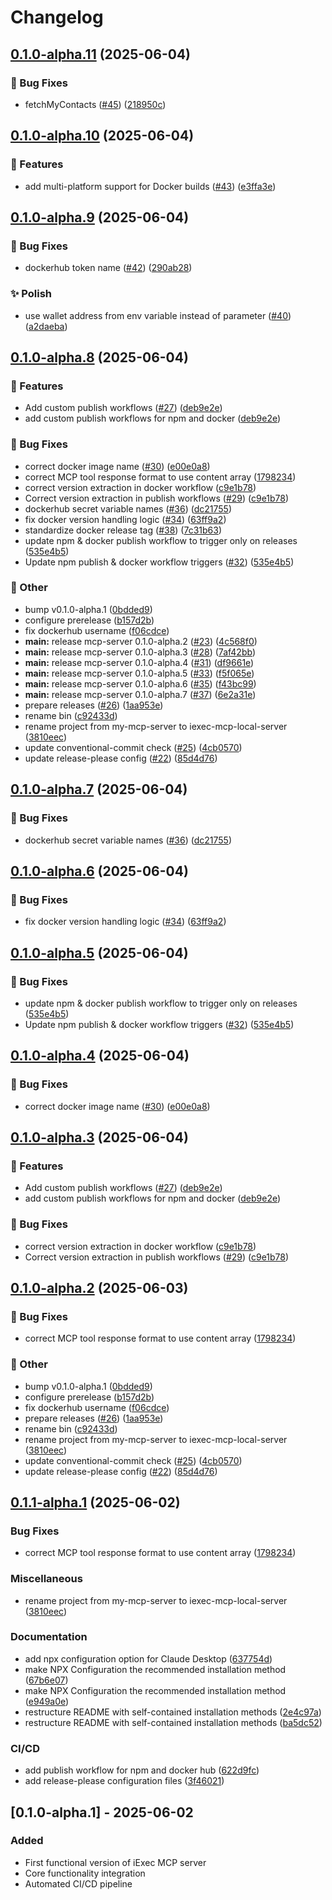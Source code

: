 # Changelog

## [0.1.0-alpha.11](https://github.com/iExecBlockchainComputing/iexec-mcp-server/compare/v0.1.0-alpha.10...v0.1.0-alpha.11) (2025-06-04)


### 🐞 Bug Fixes

* fetchMyContacts ([#45](https://github.com/iExecBlockchainComputing/iexec-mcp-server/issues/45)) ([218950c](https://github.com/iExecBlockchainComputing/iexec-mcp-server/commit/218950cfde427a29ec2bf84675ca796cb441c5c9))

## [0.1.0-alpha.10](https://github.com/iExecBlockchainComputing/iexec-mcp-server/compare/v0.1.0-alpha.9...v0.1.0-alpha.10) (2025-06-04)


### 🚀 Features

* add multi-platform support for Docker builds ([#43](https://github.com/iExecBlockchainComputing/iexec-mcp-server/issues/43)) ([e3ffa3e](https://github.com/iExecBlockchainComputing/iexec-mcp-server/commit/e3ffa3e73f798bc08bbf211576b3e748c5421f14))

## [0.1.0-alpha.9](https://github.com/iExecBlockchainComputing/iexec-mcp-server/compare/v0.1.0-alpha.8...v0.1.0-alpha.9) (2025-06-04)


### 🐞 Bug Fixes

* dockerhub token name ([#42](https://github.com/iExecBlockchainComputing/iexec-mcp-server/issues/42)) ([290ab28](https://github.com/iExecBlockchainComputing/iexec-mcp-server/commit/290ab283f58dd6af2499ad0342d6f83841ead7a2))


### ✨ Polish

* use wallet address from env variable instead of parameter ([#40](https://github.com/iExecBlockchainComputing/iexec-mcp-server/issues/40)) ([a2daeba](https://github.com/iExecBlockchainComputing/iexec-mcp-server/commit/a2daeba7f66d4afb65cacf6e1e4eaec02f8fda3f))

## [0.1.0-alpha.8](https://github.com/iExecBlockchainComputing/iexec-mcp-server/compare/v0.1.0-alpha.7...v0.1.0-alpha.8) (2025-06-04)


### 🚀 Features

* Add custom publish workflows ([#27](https://github.com/iExecBlockchainComputing/iexec-mcp-server/issues/27)) ([deb9e2e](https://github.com/iExecBlockchainComputing/iexec-mcp-server/commit/deb9e2edf2fb23f333be2f9c0a764ebd93f1f3c9))
* add custom publish workflows for npm and docker ([deb9e2e](https://github.com/iExecBlockchainComputing/iexec-mcp-server/commit/deb9e2edf2fb23f333be2f9c0a764ebd93f1f3c9))


### 🐞 Bug Fixes

* correct docker image name ([#30](https://github.com/iExecBlockchainComputing/iexec-mcp-server/issues/30)) ([e00e0a8](https://github.com/iExecBlockchainComputing/iexec-mcp-server/commit/e00e0a8aa23af6d6b1895d4cdc4ce441c7e43fed))
* correct MCP tool response format to use content array ([1798234](https://github.com/iExecBlockchainComputing/iexec-mcp-server/commit/1798234195e6dff12698f322e166c9b33eda27b4))
* correct version extraction in docker workflow ([c9e1b78](https://github.com/iExecBlockchainComputing/iexec-mcp-server/commit/c9e1b78b74f900bbfb41aeb38fb0b21362577f8a))
* Correct version extraction in publish workflows ([#29](https://github.com/iExecBlockchainComputing/iexec-mcp-server/issues/29)) ([c9e1b78](https://github.com/iExecBlockchainComputing/iexec-mcp-server/commit/c9e1b78b74f900bbfb41aeb38fb0b21362577f8a))
* dockerhub secret variable names ([#36](https://github.com/iExecBlockchainComputing/iexec-mcp-server/issues/36)) ([dc21755](https://github.com/iExecBlockchainComputing/iexec-mcp-server/commit/dc21755b086510e1a2638e63c4eca2a7302e96d2))
* fix docker version handling logic ([#34](https://github.com/iExecBlockchainComputing/iexec-mcp-server/issues/34)) ([63ff9a2](https://github.com/iExecBlockchainComputing/iexec-mcp-server/commit/63ff9a22fc3787b3eb8ef8bfcd05eb1a25b3b5dd))
* standardize docker release tag ([#38](https://github.com/iExecBlockchainComputing/iexec-mcp-server/issues/38)) ([7c31b63](https://github.com/iExecBlockchainComputing/iexec-mcp-server/commit/7c31b63cb28b522ae8a015afeb49038436735cf0))
* update npm & docker publish workflow to trigger only on releases ([535e4b5](https://github.com/iExecBlockchainComputing/iexec-mcp-server/commit/535e4b5ddd4d45331ee13566b027e03cf12802c0))
* Update npm publish & docker workflow triggers ([#32](https://github.com/iExecBlockchainComputing/iexec-mcp-server/issues/32)) ([535e4b5](https://github.com/iExecBlockchainComputing/iexec-mcp-server/commit/535e4b5ddd4d45331ee13566b027e03cf12802c0))


### 🧰 Other

* bump v0.1.0-alpha.1 ([0bdded9](https://github.com/iExecBlockchainComputing/iexec-mcp-server/commit/0bdded9f6eebd3265f93453041a2f546b316d058))
* configure prerelease ([b157d2b](https://github.com/iExecBlockchainComputing/iexec-mcp-server/commit/b157d2b7453c3eff0382c7e28a29886c926ad3a7))
* fix dockerhub username ([f06cdce](https://github.com/iExecBlockchainComputing/iexec-mcp-server/commit/f06cdcec314be564942cc177c86202df1d17f4ad))
* **main:** release mcp-server 0.1.0-alpha.2 ([#23](https://github.com/iExecBlockchainComputing/iexec-mcp-server/issues/23)) ([4c568f0](https://github.com/iExecBlockchainComputing/iexec-mcp-server/commit/4c568f03c1b73059707b97e2e0f63290b57d9bec))
* **main:** release mcp-server 0.1.0-alpha.3 ([#28](https://github.com/iExecBlockchainComputing/iexec-mcp-server/issues/28)) ([7af42bb](https://github.com/iExecBlockchainComputing/iexec-mcp-server/commit/7af42bbe81f6a7df9ba8e462e9dfb5fd71203f56))
* **main:** release mcp-server 0.1.0-alpha.4 ([#31](https://github.com/iExecBlockchainComputing/iexec-mcp-server/issues/31)) ([df9661e](https://github.com/iExecBlockchainComputing/iexec-mcp-server/commit/df9661e30c2983fa0921ff42b9224cc8a0da7d78))
* **main:** release mcp-server 0.1.0-alpha.5 ([#33](https://github.com/iExecBlockchainComputing/iexec-mcp-server/issues/33)) ([f5f065e](https://github.com/iExecBlockchainComputing/iexec-mcp-server/commit/f5f065e1a889f1b07f88c38a6858e772d4ae5c2c))
* **main:** release mcp-server 0.1.0-alpha.6 ([#35](https://github.com/iExecBlockchainComputing/iexec-mcp-server/issues/35)) ([f43bc99](https://github.com/iExecBlockchainComputing/iexec-mcp-server/commit/f43bc99edd28782608f51e61f2296bb95a0632ed))
* **main:** release mcp-server 0.1.0-alpha.7 ([#37](https://github.com/iExecBlockchainComputing/iexec-mcp-server/issues/37)) ([6e2a31e](https://github.com/iExecBlockchainComputing/iexec-mcp-server/commit/6e2a31ed820fa41adefa1ad2d723cd2d22f0c66b))
* prepare releases ([#26](https://github.com/iExecBlockchainComputing/iexec-mcp-server/issues/26)) ([1aa953e](https://github.com/iExecBlockchainComputing/iexec-mcp-server/commit/1aa953ea325986cf2bba4004c8180c3fe963cebb))
* rename bin ([c92433d](https://github.com/iExecBlockchainComputing/iexec-mcp-server/commit/c92433dc6c6c9bad5c5b589386f47b17b30c6e9b))
* rename project from my-mcp-server to iexec-mcp-local-server ([3810eec](https://github.com/iExecBlockchainComputing/iexec-mcp-server/commit/3810eec378826e7686d1e7df59c8802fd3dcb7ca))
* update conventional-commit check ([#25](https://github.com/iExecBlockchainComputing/iexec-mcp-server/issues/25)) ([4cb0570](https://github.com/iExecBlockchainComputing/iexec-mcp-server/commit/4cb057050836501e3d770c6f2a4d7c7c98537f5c))
* update release-please config ([#22](https://github.com/iExecBlockchainComputing/iexec-mcp-server/issues/22)) ([85d4d76](https://github.com/iExecBlockchainComputing/iexec-mcp-server/commit/85d4d76d046611686fd88ed9d526c3a83879cff4))

## [0.1.0-alpha.7](https://github.com/iExecBlockchainComputing/iexec-mcp-server/compare/mcp-server-v0.1.0-alpha.6...mcp-server-v0.1.0-alpha.7) (2025-06-04)


### 🐞 Bug Fixes

* dockerhub secret variable names ([#36](https://github.com/iExecBlockchainComputing/iexec-mcp-server/issues/36)) ([dc21755](https://github.com/iExecBlockchainComputing/iexec-mcp-server/commit/dc21755b086510e1a2638e63c4eca2a7302e96d2))

## [0.1.0-alpha.6](https://github.com/iExecBlockchainComputing/iexec-mcp-server/compare/mcp-server-v0.1.0-alpha.5...mcp-server-v0.1.0-alpha.6) (2025-06-04)


### 🐞 Bug Fixes

* fix docker version handling logic ([#34](https://github.com/iExecBlockchainComputing/iexec-mcp-server/issues/34)) ([63ff9a2](https://github.com/iExecBlockchainComputing/iexec-mcp-server/commit/63ff9a22fc3787b3eb8ef8bfcd05eb1a25b3b5dd))

## [0.1.0-alpha.5](https://github.com/iExecBlockchainComputing/iexec-mcp-server/compare/mcp-server-v0.1.0-alpha.4...mcp-server-v0.1.0-alpha.5) (2025-06-04)


### 🐞 Bug Fixes

* update npm & docker publish workflow to trigger only on releases ([535e4b5](https://github.com/iExecBlockchainComputing/iexec-mcp-server/commit/535e4b5ddd4d45331ee13566b027e03cf12802c0))
* Update npm publish & docker workflow triggers ([#32](https://github.com/iExecBlockchainComputing/iexec-mcp-server/issues/32)) ([535e4b5](https://github.com/iExecBlockchainComputing/iexec-mcp-server/commit/535e4b5ddd4d45331ee13566b027e03cf12802c0))

## [0.1.0-alpha.4](https://github.com/iExecBlockchainComputing/iexec-mcp-server/compare/mcp-server-v0.1.0-alpha.3...mcp-server-v0.1.0-alpha.4) (2025-06-04)


### 🐞 Bug Fixes

* correct docker image name ([#30](https://github.com/iExecBlockchainComputing/iexec-mcp-server/issues/30)) ([e00e0a8](https://github.com/iExecBlockchainComputing/iexec-mcp-server/commit/e00e0a8aa23af6d6b1895d4cdc4ce441c7e43fed))

## [0.1.0-alpha.3](https://github.com/iExecBlockchainComputing/iexec-mcp-server/compare/mcp-server-v0.1.0-alpha.2...mcp-server-v0.1.0-alpha.3) (2025-06-04)


### 🚀 Features

* Add custom publish workflows ([#27](https://github.com/iExecBlockchainComputing/iexec-mcp-server/issues/27)) ([deb9e2e](https://github.com/iExecBlockchainComputing/iexec-mcp-server/commit/deb9e2edf2fb23f333be2f9c0a764ebd93f1f3c9))
* add custom publish workflows for npm and docker ([deb9e2e](https://github.com/iExecBlockchainComputing/iexec-mcp-server/commit/deb9e2edf2fb23f333be2f9c0a764ebd93f1f3c9))


### 🐞 Bug Fixes

* correct version extraction in docker workflow ([c9e1b78](https://github.com/iExecBlockchainComputing/iexec-mcp-server/commit/c9e1b78b74f900bbfb41aeb38fb0b21362577f8a))
* Correct version extraction in publish workflows ([#29](https://github.com/iExecBlockchainComputing/iexec-mcp-server/issues/29)) ([c9e1b78](https://github.com/iExecBlockchainComputing/iexec-mcp-server/commit/c9e1b78b74f900bbfb41aeb38fb0b21362577f8a))

## [0.1.0-alpha.2](https://github.com/iExecBlockchainComputing/iexec-mcp-server/compare/mcp-server-v0.1.0-alpha.1...mcp-server-v0.1.0-alpha.2) (2025-06-03)


### 🐞 Bug Fixes

* correct MCP tool response format to use content array ([1798234](https://github.com/iExecBlockchainComputing/iexec-mcp-server/commit/1798234195e6dff12698f322e166c9b33eda27b4))


### 🧰 Other

* bump v0.1.0-alpha.1 ([0bdded9](https://github.com/iExecBlockchainComputing/iexec-mcp-server/commit/0bdded9f6eebd3265f93453041a2f546b316d058))
* configure prerelease ([b157d2b](https://github.com/iExecBlockchainComputing/iexec-mcp-server/commit/b157d2b7453c3eff0382c7e28a29886c926ad3a7))
* fix dockerhub username ([f06cdce](https://github.com/iExecBlockchainComputing/iexec-mcp-server/commit/f06cdcec314be564942cc177c86202df1d17f4ad))
* prepare releases ([#26](https://github.com/iExecBlockchainComputing/iexec-mcp-server/issues/26)) ([1aa953e](https://github.com/iExecBlockchainComputing/iexec-mcp-server/commit/1aa953ea325986cf2bba4004c8180c3fe963cebb))
* rename bin ([c92433d](https://github.com/iExecBlockchainComputing/iexec-mcp-server/commit/c92433dc6c6c9bad5c5b589386f47b17b30c6e9b))
* rename project from my-mcp-server to iexec-mcp-local-server ([3810eec](https://github.com/iExecBlockchainComputing/iexec-mcp-server/commit/3810eec378826e7686d1e7df59c8802fd3dcb7ca))
* update conventional-commit check ([#25](https://github.com/iExecBlockchainComputing/iexec-mcp-server/issues/25)) ([4cb0570](https://github.com/iExecBlockchainComputing/iexec-mcp-server/commit/4cb057050836501e3d770c6f2a4d7c7c98537f5c))
* update release-please config ([#22](https://github.com/iExecBlockchainComputing/iexec-mcp-server/issues/22)) ([85d4d76](https://github.com/iExecBlockchainComputing/iexec-mcp-server/commit/85d4d76d046611686fd88ed9d526c3a83879cff4))

## [0.1.1-alpha.1](https://github.com/iExecBlockchainComputing/iexec-mcp-server/compare/mcp-server-v0.1.0-alpha.1...mcp-server-v0.1.1-alpha.1) (2025-06-02)


### Bug Fixes

* correct MCP tool response format to use content array ([1798234](https://github.com/iExecBlockchainComputing/iexec-mcp-server/commit/1798234195e6dff12698f322e166c9b33eda27b4))


### Miscellaneous

* rename project from my-mcp-server to iexec-mcp-local-server ([3810eec](https://github.com/iExecBlockchainComputing/iexec-mcp-server/commit/3810eec378826e7686d1e7df59c8802fd3dcb7ca))


### Documentation

* add npx configuration option for Claude Desktop ([637754d](https://github.com/iExecBlockchainComputing/iexec-mcp-server/commit/637754dee3a34b05834a74349cda8ece054e40dc))
* make NPX Configuration the recommended installation method ([67b6e07](https://github.com/iExecBlockchainComputing/iexec-mcp-server/commit/67b6e072588e4ad0a9ffdc99a05ecd5aab55de75))
* make NPX Configuration the recommended installation method ([e949a0e](https://github.com/iExecBlockchainComputing/iexec-mcp-server/commit/e949a0eb18360b7188f9cd9055bac874a855e29e))
* restructure README with self-contained installation methods ([2e4c97a](https://github.com/iExecBlockchainComputing/iexec-mcp-server/commit/2e4c97a4582e1bba247b1604601f8afb7d373081))
* restructure README with self-contained installation methods ([ba5dc52](https://github.com/iExecBlockchainComputing/iexec-mcp-server/commit/ba5dc52ea1082b16cb45b9ce9da72aec2ad94ce4))


### CI/CD

* add publish workflow for npm and docker hub ([622d9fc](https://github.com/iExecBlockchainComputing/iexec-mcp-server/commit/622d9fc50c6bf8e9decb43bc39a7cbb4d67d4ead))
* add release-please configuration files ([3f46021](https://github.com/iExecBlockchainComputing/iexec-mcp-server/commit/3f46021f8a043503a2e974cd902b53ee6d4bf00a))

## [0.1.0-alpha.1] - 2025-06-02

### Added

- First functional version of iExec MCP server
- Core functionality integration
- Automated CI/CD pipeline
